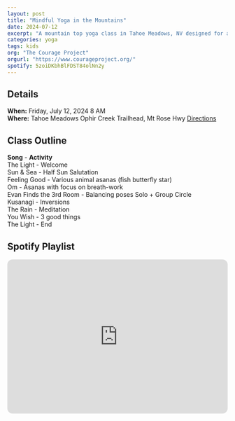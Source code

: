 ```yaml
---
layout: post
title: "Mindful Yoga in the Mountains"
date: 2024-07-12
excerpt: "A mountain top yoga class in Tahoe Meadows, NV designed for a younger audience with a focus on movement, breath, and mindfulness." 
categories: yoga
tags: kids
org: "The Courage Project"
orgurl: "https://www.courageproject.org/"
spotify: 5zoiDKbhBlFDST84olNn2y
---
```


## Details

**When:** Friday, July 12, 2024 8 AM    
**Where:** Tahoe Meadows Ophir Creek Trailhead, Mt Rose Hwy [Directions](https://www.google.com/maps/dir//Mt+Rose+Hwy,+New+Washoe+City,+NV+89704/@39.3016141,-120.0010702,12z/data=!3m1!4b1!4m8!4m7!1m0!1m5!1m1!1s0x80996e50dc563fbb:0x3dedbf0be21ccb41!2m2!1d-119.9186693!2d39.3016431?entry=ttu)   



## Class Outline

**Song** - **Activity**     
The Light - Welcome    
Sun & Sea - Half Sun Salutation    
Feeling Good - Various animal asanas (fish butterfly star)    
Om - Asanas with focus on breath-work     
Evan Finds the 3rd Room - Balancing poses Solo + Group Circle    
Kusanagi - Inversions    
The Rain - Meditation    
You Wish - 3 good things    
The Light - End    


## Spotify Playlist

<iframe style="border-radius:12px" src="https://open.spotify.com/embed/playlist/5zoiDKbhBlFDST84olNn2y?utm_source=generator" width="100%" height="352" frameBorder="0" allowfullscreen="" allow="autoplay; clipboard-write; encrypted-media; fullscreen; picture-in-picture" loading="lazy"></iframe>  

